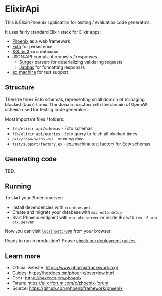 # ElixirApi

This is Elixir/Phoenix application for testing / evaluation code generators.

It uses fairly standard Elixir stack for Elixir apps:

- [Phoenix](https://hex.pm/packages/phoenix) as a web framework
- [Ecto](https://hexdocs.pm/ecto/Ecto.html) for persistence
- [SQLite 3](https://hex.pm/packages/ecto_sqlite3) as a database
- JSON:API-compliant requests / responses
  - [Surgex](https://hexdocs.pm/surgex/readme.html) parsers for deserializing validating requests
  - [Jabbax](https://hex.pm/packages/jabbax) for formatting responses
- [ex_machina](https://hex.pm/packages/ex_machina) for test support

## Structure

There're three Ecto schemas, representing small domain of managing blocked (busy) times.
The domain matches with the domain of OpenAPI schema used for testing code generators.

Most important files / folders:

- `lib/elixir_api/schemas` - Ecto schemas
- `lib/elixir_api/queries` - Ecto query to fetch all blocked times
- `priv/repo/seeds.exs` - seeding data
- `test/support/factory.ex` - ex_machina test factory for Ecto schemas

## Generating code

TBD.

## Running

To start your Phoenix server:

  * Install dependencies with `mix deps.get`
  * Create and migrate your database with `mix ecto.setup`
  * Start Phoenix endpoint with `mix phx.server` or inside IEx with `iex -S mix phx.server`

Now you can visit [`localhost:4000`](http://localhost:4000) from your browser.

Ready to run in production? Please [check our deployment guides](https://hexdocs.pm/phoenix/deployment.html).

## Learn more

  * Official website: https://www.phoenixframework.org/
  * Guides: https://hexdocs.pm/phoenix/overview.html
  * Docs: https://hexdocs.pm/phoenix
  * Forum: https://elixirforum.com/c/phoenix-forum
  * Source: https://github.com/phoenixframework/phoenix
